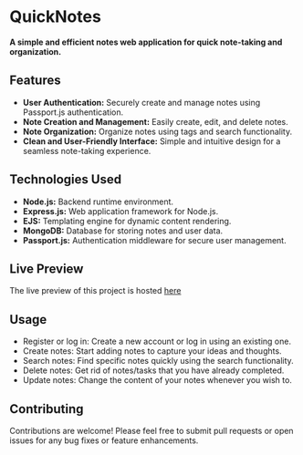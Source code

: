 # QuickNotes

**A simple and efficient notes web application for quick note-taking and organization.**

## Features

- **User Authentication:** Securely create and manage notes using Passport.js authentication.
- **Note Creation and Management:** Easily create, edit, and delete notes.
- **Note Organization:** Organize notes using tags and search functionality.
- **Clean and User-Friendly Interface:** Simple and intuitive design for a seamless note-taking experience.

## Technologies Used

- **Node.js:** Backend runtime environment.
- **Express.js:** Web application framework for Node.js.
- **EJS:** Templating engine for dynamic content rendering.
- **MongoDB:** Database for storing notes and user data.
- **Passport.js:** Authentication middleware for secure user management.

## Live Preview
The live preview of this project is hosted [here](https://quicknotes.onrender.com)

## Usage

- Register or log in: Create a new account or log in using an existing one.
- Create notes: Start adding notes to capture your ideas and thoughts.
- Search notes: Find specific notes quickly using the search functionality.
- Delete notes: Get rid of notes/tasks that you have already completed.
- Update notes: Change the content of your notes whenever you wish to.

## Contributing
Contributions are welcome! Please feel free to submit pull requests or open issues for any bug fixes or feature enhancements.
